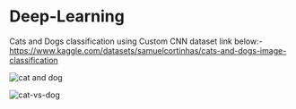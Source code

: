 # Deep-Learning 
Cats and Dogs classification using Custom CNN 
dataset link below:-
https://www.kaggle.com/datasets/samuelcortinhas/cats-and-dogs-image-classification



 ![cat and dog](https://github.com/PrashantC-9895/Testing--Deep-Learning/assets/143035523/5ab40603-805f-4416-ab98-545febf0e7c0)





![cat-vs-dog](https://github.com/PrashantC-9895/Testing--Deep-Learning/assets/143035523/fbf6fc29-0f41-446c-bd3a-a094ff123ac1)

